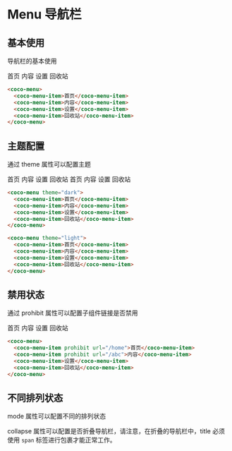 # Menu 导航栏

## 基本使用

导航栏的基本使用

<coco-menu>
  <coco-menu-item>首页</coco-menu-item>
  <coco-menu-item>内容</coco-menu-item>
  <coco-menu-item>设置</coco-menu-item>
  <coco-menu-item>回收站</coco-menu-item>
</coco-menu>

```html
<coco-menu>
  <coco-menu-item>首页</coco-menu-item>
  <coco-menu-item>内容</coco-menu-item>
  <coco-menu-item>设置</coco-menu-item>
  <coco-menu-item>回收站</coco-menu-item>
</coco-menu>
```

## 主题配置

通过 theme 属性可以配置主题

<coco-menu theme="dark">
  <coco-menu-item>首页</coco-menu-item>
  <coco-menu-item>内容</coco-menu-item>
  <coco-menu-item>设置</coco-menu-item>
  <coco-menu-item>回收站</coco-menu-item>
</coco-menu>

<coco-menu theme="light">
  <coco-menu-item>首页</coco-menu-item>
  <coco-menu-item>内容</coco-menu-item>
  <coco-menu-item>设置</coco-menu-item>
  <coco-menu-item>回收站</coco-menu-item>
</coco-menu>

```html
<coco-menu theme="dark">
  <coco-menu-item>首页</coco-menu-item>
  <coco-menu-item>内容</coco-menu-item>
  <coco-menu-item>设置</coco-menu-item>
  <coco-menu-item>回收站</coco-menu-item>
</coco-menu>

<coco-menu theme="light">
  <coco-menu-item>首页</coco-menu-item>
  <coco-menu-item>内容</coco-menu-item>
  <coco-menu-item>设置</coco-menu-item>
  <coco-menu-item>回收站</coco-menu-item>
</coco-menu>
```

## 禁用状态

通过 prohibit 属性可以配置子组件链接是否禁用

<coco-menu>
  <coco-menu-item prohibit url="/home">首页</coco-menu-item>
  <coco-menu-item prohibit url="/abc">内容</coco-menu-item>
  <coco-menu-item>设置</coco-menu-item>
  <coco-menu-item>回收站</coco-menu-item>
</coco-menu>

```html
<coco-menu>
  <coco-menu-item prohibit url="/home">首页</coco-menu-item>
  <coco-menu-item prohibit url="/abc">内容</coco-menu-item>
  <coco-menu-item>设置</coco-menu-item>
  <coco-menu-item>回收站</coco-menu-item>
</coco-menu>
```

## 不同排列状态

mode 属性可以配置不同的排列状态

collapse 属性可以配置是否折叠导航栏，请注意，在折叠的导航栏中，title 必须使用 `span` 标签进行包裹才能正常工作。
